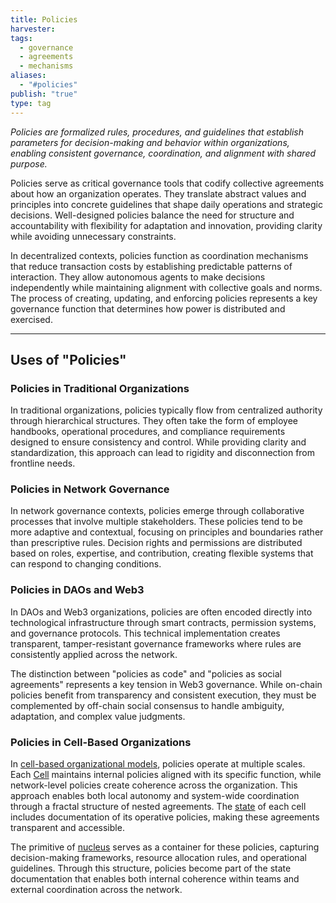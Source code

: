 ```yaml
---
title: Policies
harvester: 
tags:
  - governance
  - agreements
  - mechanisms
aliases:
  - "#policies"
publish: "true"
type: tag
---
```


*Policies are formalized rules, procedures, and guidelines that establish parameters for decision-making and behavior within organizations, enabling consistent governance, coordination, and alignment with shared purpose.*

Policies serve as critical governance tools that codify collective agreements about how an organization operates. They translate abstract values and principles into concrete guidelines that shape daily operations and strategic decisions. Well-designed policies balance the need for structure and accountability with flexibility for adaptation and innovation, providing clarity while avoiding unnecessary constraints.

In decentralized contexts, policies function as coordination mechanisms that reduce transaction costs by establishing predictable patterns of interaction. They allow autonomous agents to make decisions independently while maintaining alignment with collective goals and norms. The process of creating, updating, and enforcing policies represents a key governance function that determines how power is distributed and exercised.

---

## Uses of "Policies"

### Policies in Traditional Organizations

In traditional organizations, policies typically flow from centralized authority through hierarchical structures. They often take the form of employee handbooks, operational procedures, and compliance requirements designed to ensure consistency and control. While providing clarity and standardization, this approach can lead to rigidity and disconnection from frontline needs.

### Policies in Network Governance

In network governance contexts, policies emerge through collaborative processes that involve multiple stakeholders. These policies tend to be more adaptive and contextual, focusing on principles and boundaries rather than prescriptive rules. Decision rights and permissions are distributed based on roles, expertise, and contribution, creating flexible systems that can respond to changing conditions.

### Policies in DAOs and Web3

In DAOs and Web3 organizations, policies are often encoded directly into technological infrastructure through smart contracts, permission systems, and governance protocols. This technical implementation creates transparent, tamper-resistant governance frameworks where rules are consistently applied across the network. 

The distinction between "policies as code" and "policies as social agreements" represents a key tension in Web3 governance. While on-chain policies benefit from transparency and consistent execution, they must be complemented by off-chain social consensus to handle ambiguity, adaptation, and complex value judgments.

### Policies in Cell-Based Organizations

In [cell-based organizational models](cell-working-group.md), policies operate at multiple scales. Each [Cell](cell-working-group.md) maintains internal policies aligned with its specific function, while network-level policies create coherence across the organization. This approach enables both local autonomy and system-wide coordination through a fractal structure of nested agreements. The [state](cell-state.md) of each cell includes documentation of its operative policies, making these agreements transparent and accessible.

The primitive of [nucleus](notes/dao-primitives/implementation/patterns/collaboration-scale-patterns/nucleus.md) serves as a container for these policies, capturing decision-making frameworks, resource allocation rules, and operational guidelines. Through this structure, policies become part of the state documentation that enables both internal coherence within teams and external coordination across the network.